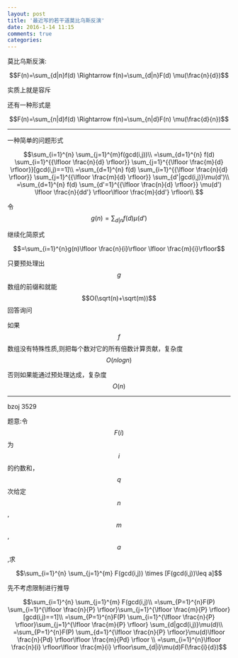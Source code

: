 ```yaml
---
layout: post
title: '最近写的若干道莫比乌斯反演'
date: 2016-1-14 11:15
comments: true
categories: 
---
```

莫比乌斯反演:

$$F(n)=\sum_{d|n}f(d) \Rightarrow f(n)=\sum_{d|n}F(d) \mu(\frac{n}{d})$$

实质上就是容斥

还有一种形式是

$$F(n)=\sum_{n|d}f(d) \Rightarrow f(n)=\sum_{n|d}F(n) \mu(\frac{d}{n})$$


---


一种简单的问题形式

$$\sum_{i=1}^{n} \sum_{j=1}^{m}f(gcd(i,j))\\
=\sum_{d=1}^{n} f(d) \sum_{i=1}^{{\lfloor \frac{n}{d} \rfloor}} \sum_{j=1}^{{\lfloor \frac{m}{d} \rfloor}}[gcd(i,j)==1]\\
=\sum_{d=1}^{n} f(d) \sum_{i=1}^{{\lfloor \frac{n}{d} \rfloor}} \sum_{j=1}^{{\lfloor \frac{m}{d} \rfloor}} \sum_{d'|gcd(i,j)}\mu(d')\\
=\sum_{d=1}^{n} f(d) \sum_{d'=1}^{{\lfloor \frac{n}{d} \rfloor}} \mu(d') \lfloor \frac{n}{dd'} \rfloor\lfloor \frac{m}{dd'} \rfloor\\
$$

令$$g(n)=\sum_{d|n}f(d)\mu(d')$$

继续化简原式

$$=\sum_{i=1}^{n}g(n)\lfloor \frac{n}{i}\rfloor \lfloor \frac{m}{i}\rfloor$$

只要预处理出$$g$$数组的前缀和就能$$O(\sqrt(n)+\sqrt(m))$$回答询问

如果$$f$$数组没有特殊性质,则把每个数对它的所有倍数计算贡献，复杂度$$O(nlogn)$$

否则如果能通过预处理达成，复杂度$$O(n)$$

---

bzoj 3529

题意:令$$F(i)$$为$$i$$的约数和，$$q$$次给定$$n$$,$$m$$,$$a$$,求

$$\sum_{i=1}^{n} \sum_{j=1}^{m} F(gcd(i,j)) \times [F(gcd(i,j))\leq a]$$

先不考虑限制进行推导

$$\sum_{i=1}^{n} \sum_{j=1}^{m} F(gcd(i,j)\\
=\sum_{P=1}^{n}F(P) \sum_{i=1}^{\lfloor \frac{n}{P} \rfloor}\sum_{j=1}^{\lfloor \frac{m}{P} \rfloor} [gcd(i,j)==1]\\
=\sum_{P=1}^{n}F(P) \sum_{i=1}^{\lfloor \frac{n}{P} \rfloor}\sum_{j=1}^{\lfloor \frac{m}{P} \rfloor} \sum_{d|gcd(i,j)}\mu(d)\\
=\sum_{P=1}^{n}F(P) \sum_{d=1}^{\lfloor \frac{n}{P} \rfloor}\mu(d)\lfloor \frac{n}{Pd} \rfloor\lfloor \frac{m}{Pd} \rfloor \\
=\sum_{i=1}^{n}\lfloor \frac{n}{i} \rfloor\lfloor \frac{m}{i} \rfloor\sum_{d|i}\mu(d)F(\frac{i}{d})$$

